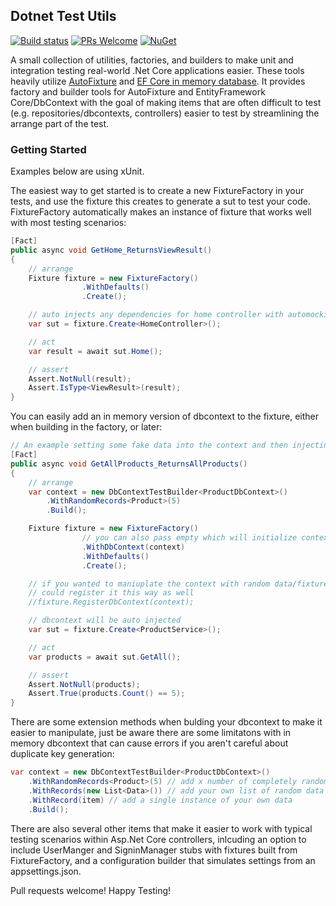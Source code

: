 ## Dotnet Test Utils

[![Build status](https://ci.appveyor.com/api/projects/status/lqs7dw1wxior9dh1?svg=true)](https://ci.appveyor.com/project/johnkuefler/dotnettestutils)
[![PRs Welcome](https://img.shields.io/badge/PRs-welcome-brightgreen.svg?style=flat-square)](http://makeapullrequest.com)
[![NuGet](https://img.shields.io/nuget/v/DotnetTestUtils.svg?label=NuGet)](https://www.nuget.org/packages/DotnetTestUtils/)

A small collection of utilities, factories, and builders to make unit and integration testing real-world .Net Core applications easier.
These tools heavily utilize [AutoFixture](https://github.com/AutoFixture/AutoFixture) and [EF Core in memory database](https://docs.microsoft.com/en-us/ef/core/providers/in-memory/). 
It provides factory and builder tools for AutoFixture and EntityFramework Core/DbContext
with the goal of making items that are often difficult to test (e.g. repositories/dbcontexts, controllers) easier to test by streamlining the arrange part of the test.

### Getting Started
Examples below are using xUnit.

The easiest way to get started is to create a new FixtureFactory in your tests, and use 
the fixture this creates to generate a sut to test your code. FixtureFactory automatically makes an instance of
fixture that works well with most testing scenarios:
```csharp
[Fact]
public async void GetHome_ReturnsViewResult()
{
    // arrange
    Fixture fixture = new FixtureFactory()
                .WithDefaults()
                .Create();

    // auto injects any dependencies for home controller with automocking
    var sut = fixture.Create<HomeController>();

    // act
    var result = await sut.Home();

    // assert
    Assert.NotNull(result);
    Assert.IsType<ViewResult>(result);
}
```
You can easily add an in memory version of dbcontext to the fixture, either when building in the factory, or later:
```csharp
// An example setting some fake data into the context and then injecting it into the fixture
[Fact]
public async void GetAllProducts_ReturnsAllProducts()
{
    // arrange
    var context = new DbContextTestBuilder<ProductDbContext>()
        .WithRandomRecords<Product>(5)
        .Build();

    Fixture fixture = new FixtureFactory()
                // you can also pass empty which will initialize context with no data
                .WithDbContext(context)
                .WithDefaults()
                .Create();

    // if you wanted to maniuplate the context with random data/fixtures after creating initial fixture, 
    // could register it this way as well
    //fixture.RegisterDbContext(context);

    // dbcontext will be auto injected
    var sut = fixture.Create<ProductService>();

    // act
    var products = await sut.GetAll();

    // assert
    Assert.NotNull(products);
    Assert.True(products.Count() == 5);
}
```
There are some extension methods when bulding your dbcontext to make it easier to manipulate,
just be aware there are some limitatons with in memory dbcontext that can cause errors if you aren't careful
about duplicate key generation:
```csharp
var context = new DbContextTestBuilder<ProductDbContext>()
    .WithRandomRecords<Product>(5) // add x number of completely random records
    .WithRecords(new List<Data>()) // add your own list of random data
    .WithRecord(item) // add a single instance of your own data
    .Build();
```
There are also several other items that make it easier to work with typical testing scenarios within Asp.Net Core 
controllers, inlcuding an option to include UserManger and SigninManager stubs with fixtures built from FixtureFactory, 
and a configuration builder that simulates settings from an appsettings.json.



Pull requests welcome! Happy Testing!